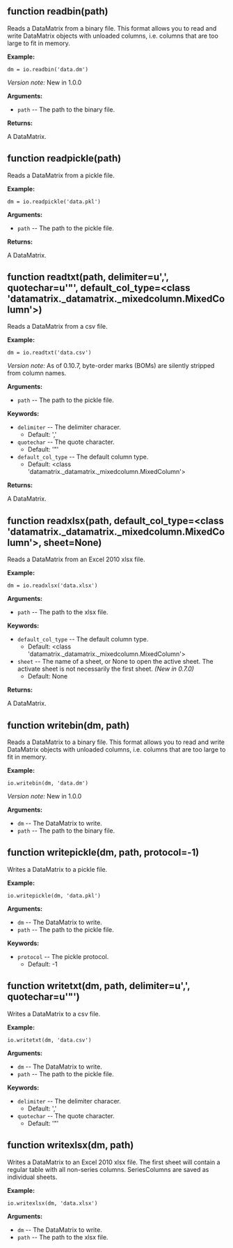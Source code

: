 <div class=" YAMLDoc" id="" markdown="1">

 

<div class="FunctionDoc YAMLDoc" id="readbin" markdown="1">

## function __readbin__\(path\)

Reads a DataMatrix from a binary file. This format allows you to read
and write DataMatrix objects with unloaded columns, i.e. columns that
are too large to fit in memory.

__Example:__

~~~.python
dm = io.readbin('data.dm')
~~~

*Version note:* New in 1.0.0

__Arguments:__

- `path` -- The path to the binary file.

__Returns:__

A DataMatrix.

</div>

<div class="FunctionDoc YAMLDoc" id="readpickle" markdown="1">

## function __readpickle__\(path\)

Reads a DataMatrix from a pickle file.

__Example:__

~~~.python
dm = io.readpickle('data.pkl')
~~~

__Arguments:__

- `path` -- The path to the pickle file.

__Returns:__

A DataMatrix.

</div>

<div class="FunctionDoc YAMLDoc" id="readtxt" markdown="1">

## function __readtxt__\(path, delimiter=u',', quotechar=u'"', default\_col\_type=<class 'datamatrix\.\_datamatrix\.\_mixedcolumn\.MixedColumn'>\)

Reads a DataMatrix from a csv file.

__Example:__

~~~ .python
dm = io.readtxt('data.csv')
~~~

*Version note:* As of 0.10.7, byte-order marks (BOMs) are silently
stripped from column names.

__Arguments:__

- `path` -- The path to the pickle file.

__Keywords:__

- `delimiter` -- The delimiter characer.
	- Default: ','
- `quotechar` -- The quote character.
	- Default: '"'
- `default_col_type` -- The default column type.
	- Default: <class 'datamatrix._datamatrix._mixedcolumn.MixedColumn'>

__Returns:__

A DataMatrix.

</div>

<div class="FunctionDoc YAMLDoc" id="readxlsx" markdown="1">

## function __readxlsx__\(path, default\_col\_type=<class 'datamatrix\.\_datamatrix\.\_mixedcolumn\.MixedColumn'>, sheet=None\)

Reads a DataMatrix from an Excel 2010 xlsx file.

__Example:__

~~~.python
dm = io.readxlsx('data.xlsx')
~~~

__Arguments:__

- `path` -- The path to the xlsx file.

__Keywords:__

- `default_col_type` -- The default column type.
	- Default: <class 'datamatrix._datamatrix._mixedcolumn.MixedColumn'>
- `sheet` -- The name of a sheet, or None to open the active sheet. The activate sheet is not necessarily the first sheet. *(New in 0.7.0)*
	- Default: None

__Returns:__

A DataMatrix.

</div>

<div class="FunctionDoc YAMLDoc" id="writebin" markdown="1">

## function __writebin__\(dm, path\)

Reads a DataMatrix to a binary file. This format allows you to read
and write DataMatrix objects with unloaded columns, i.e. columns that
are too large to fit in memory.

__Example:__

~~~ .python
io.writebin(dm, 'data.dm')
~~~

*Version note:* New in 1.0.0

__Arguments:__

- `dm` -- The DataMatrix to write.
- `path` -- The path to the binary file.

</div>

<div class="FunctionDoc YAMLDoc" id="writepickle" markdown="1">

## function __writepickle__\(dm, path, protocol=-1\)

Writes a DataMatrix to a pickle file.

__Example:__

~~~ .python
io.writepickle(dm, 'data.pkl')
~~~

__Arguments:__

- `dm` -- The DataMatrix to write.
- `path` -- The path to the pickle file.

__Keywords:__

- `protocol` -- The pickle protocol.
	- Default: -1

</div>

<div class="FunctionDoc YAMLDoc" id="writetxt" markdown="1">

## function __writetxt__\(dm, path, delimiter=u',', quotechar=u'"'\)

Writes a DataMatrix to a csv file.

__Example:__

~~~ .python
io.writetxt(dm, 'data.csv')
~~~

__Arguments:__

- `dm` -- The DataMatrix to write.
- `path` -- The path to the pickle file.

__Keywords:__

- `delimiter` -- The delimiter characer.
	- Default: ','
- `quotechar` -- The quote character.
	- Default: '"'

</div>

<div class="FunctionDoc YAMLDoc" id="writexlsx" markdown="1">

## function __writexlsx__\(dm, path\)

Writes a DataMatrix to an Excel 2010 xlsx file. The first sheet will
contain a regular table with all non-series columns. SeriesColumns are
saved as individual sheets.

__Example:__

~~~ .python
io.writexlsx(dm, 'data.xlsx')
~~~

__Arguments:__

- `dm` -- The DataMatrix to write.
- `path` -- The path to the xlsx file.

</div>

</div>

